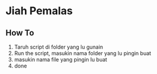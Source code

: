 # Jiah Pemalas

## How To
1. Taruh script di folder yang lu gunain
2. Run the script, masukin nama folder yang lu pingin buat
3. masukin nama file yang pingin lu buat
4. done
